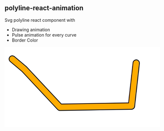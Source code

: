 ## polyline-react-animation

Svg polyline react component with
- Drawing animation
- Pulse animation for every curve
- Border Color

![](animation-example.gif)
